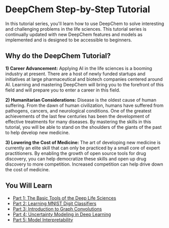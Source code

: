 # DeepChem Step-by-Step Tutorial

In this tutorial series, you'll learn how to use DeepChem to solve interesting
and challenging problems in the life sciences. This tutorial series is
continually updated with new DeepChem features and models as implemented and is
designed to be accessible to beginners.

## Why do the DeepChem Tutorial?

**1) Career Advancement:** Applying AI in the life sciences is a booming
industry at present. There are a host of newly funded startups and initiatives
at large pharmaceutical and biotech companies centered around AI. Learning and
mastering DeepChem will bring you to the forefront of this field and will
prepare you to enter a career in this field.

**2) Humanitarian Considerations:** Disease is the oldest cause of human
suffering. From the dawn of human civilization, humans have suffered from pathogens,
cancers, and neurological conditions. One of the greatest achievements of
the last few centuries has been the development of effective treatments for
many diseases. By mastering the skills in this tutorial, you will be able to
stand on the shoulders of the giants of the past to help develop new
medicine.

**3) Lowering the Cost of Medicine:** The art of developing new medicine is
currently an elite skill that can only be practiced by a small core of expert
practitioners. By enabling the growth of open source tools for drug discovery,
you can help democratize these skills and open up drug discovery to more
competition. Increased competition can help drive down the cost of medicine.

## You Will Learn
* [Part 1: The Basic Tools of the Deep Life Sciences](The_Basic_Tools_of_the_Deep_Life_Sciences.ipynb)
* [Part 2: Learning MNIST Digit Classifiers](mnist.ipynb)
* [Part 3: Introduction to Graph Convolutions](graph_convolutional_networks_for_tox21.ipynb)
* [Part 4: Uncertainty Modeling in Deep Learning](Uncertainty.ipynb)
* [Part 5: Model Interpretability](Explaining_Tox21.ipynb)
